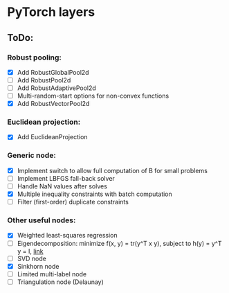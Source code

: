 # PyTorch layers

## ToDo:
### Robust pooling:
- [x] Add RobustGlobalPool2d
- [ ] Add RobustPool2d
- [ ] Add RobustAdaptivePool2d
- [ ] Multi-random-start options for non-convex functions
- [x] Add RobustVectorPool2d

### Euclidean projection:
- [x] Add EuclideanProjection

### Generic node:
- [x] Implement switch to allow full computation of B for small problems
- [ ] Implement LBFGS fall-back solver
- [ ] Handle NaN values after solves
- [x] Multiple inequality constraints with batch computation
- [ ] Filter (first-order) duplicate constraints

### Other useful nodes:
- [x] Weighted least-squares regression
- [ ] Eigendecomposition: minimize f(x, y) = tr(y^T x y), subject to h(y) = y^T y = I, [link](https://arxiv.org/pdf/1903.11240.pdf)
- [ ] SVD node
- [x] Sinkhorn node
- [ ] Limited multi-label node
- [ ] Triangulation node (Delaunay)
